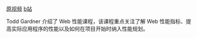 [原视频](https://frontendmasters.com/courses/web-perf/)
[b站](https://www.bilibili.com/video/BV1s34y1r7hB?p=1&vd_source=22af953ea4c09540ad1966711a2d53f0)

Todd Gardner 介绍了 Web 性能课程，该课程重点关注了解 Web 性能指标、提高实际应用程序的性能以及如何在项目开始时纳入性能规划。

